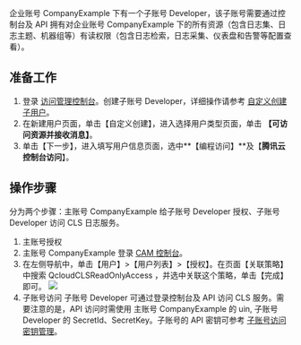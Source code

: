 
企业账号 CompanyExample 下有一个子账号 Developer，该子账号需要通过控制台及 API 拥有对企业账号 CompanyExample 下的所有资源（包含日志集、日志主题、机器组等）有读权限（包含日志检索，日志采集、仪表盘和告警等配置查看）。

## 准备工作

1. 登录 [访问管理控制台](https://console.cloud.tencent.com/cam)。创建子账号 Developer，详细操作请参考 [自定义创建子用户](https://intl.cloud.tencent.com/document/product/598/13674)。
2. 在新建用户页面，单击【自定义创建】，进入选择用户类型页面，单击 **【可访问资源并接收消息】**。
3. 单击【下一步】，进入填写用户信息页面，选中**【编程访问】**及【**腾讯云控制台访问**】。

## 操作步骤

分为两个步骤：主账号 CompanyExample 给子账号 Developer 授权、子账号 Developer 访问 CLS 日志服务。
1. 主账号授权
 1. 主账号 CompanyExample 登录 [CAM 控制台](https://console.cloud.tencent.com/cam)。
 2. 在左侧导航中，单击【用户】>【用户列表】>【授权】。在页面【关联策略】中搜索 QcloudCLSReadOnlyAccess  ，并选中关联这个策略，单击【完成】即可。
   ![](https://main.qcloudimg.com/raw/bf8fdff48096fc52463b57d435c3f65c/%E4%BC%81%E4%B8%9A%E5%BE%AE%E4%BF%A1%E6%88%AA%E5%9B%BE_391d4bf7-88f7-4260-8a93-57a75b18a64c.png)
2. 子账号访问
   子账号 Developer 可通过登录控制台及 API 访问 CLS 服务。需要注意的是，API 访问时需使用 主账号 CompanyExample 的 uin, 子账号 Developer 的 SecretId、SecretKey。子账号的 API  密钥可参考 [子账号访问密钥管理](https://intl.cloud.tencent.com/document/product/598/32675)。


